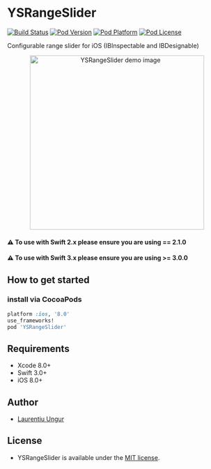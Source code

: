 YSRangeSlider
=========
[![Build Status](http://img.shields.io/travis/YardiSystems/YSRangeSlider/master.svg?style=flat)](https://travis-ci.org/YardiSystems/YSRangeSlider)
[![Pod Version](http://img.shields.io/cocoapods/v/YSRangeSlider.svg?style=flat)](http://cocoadocs.org/docsets/YSRangeSlider/)
[![Pod Platform](http://img.shields.io/cocoapods/p/YSRangeSlider.svg?style=flat)](http://cocoadocs.org/docsets/YSRangeSlider/)
[![Pod License](http://img.shields.io/cocoapods/l/YSRangeSlider.svg?style=flat)](https://www.apache.org/licenses/LICENSE-2.0.html)

Configurable range slider for iOS (IBInspectable and IBDesignable)

<p align="center" >
    <img src="YSRangeSlider.jpeg" title="YSRangeSlider demo image" float=center width=400>
</p>

#### ⚠️ **To use with Swift 2.x please ensure you are using == 2.1.0**
#### ⚠️ **To use with Swift 3.x please ensure you are using >= 3.0.0** 

## How to get started

### install via CocoaPods
```ruby
platform :ios, '8.0'
use_frameworks!
pod 'YSRangeSlider'
```

## Requirements

- Xcode 8.0+
- Swift 3.0+
- iOS 8.0+

## Author
- [Laurentiu Ungur](https://github.com/LaurentiuUngur)

## License
- YSRangeSlider is available under the [MIT license](LICENSE).
